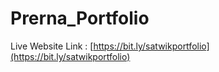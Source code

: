 # Prerna_Portfolio
Live Website Link : [https://bit.ly/satwikportfolio](https://bit.ly/satwikportfolio)
